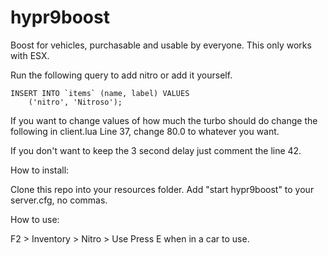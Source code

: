 # hypr9boost
Boost for vehicles, purchasable and usable by everyone.
This only works with ESX.

Run the following query to add nitro or add it yourself.
```
INSERT INTO `items` (name, label) VALUES 
	('nitro', 'Nitroso');
```

If you want to change values of how much the turbo should do change the following in client.lua
Line 37, change 80.0 to whatever you want.

If you don't want to keep the 3 second delay just comment the line 42.

How to install:

Clone this repo into your resources folder.
Add "start hypr9boost" to your server.cfg, no commas.

How to use:

F2 > Inventory > Nitro > Use
Press E when in a car to use.
